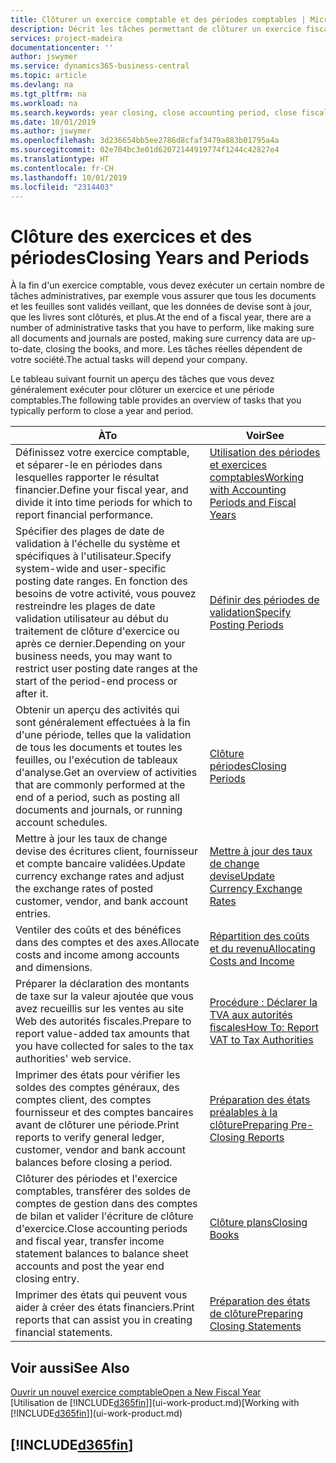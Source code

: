 ```yaml
---
title: Clôturer un exercice comptable et des périodes comptables | Microsoft Docs
description: Décrit les tâches permettant de clôturer un exercice fiscal ou une période comptable, par exemple, en vérifiant que les documents et les feuilles sont validés et en vérifiant les soldes bancaires.
services: project-madeira
documentationcenter: ''
author: jswymer
ms.service: dynamics365-business-central
ms.topic: article
ms.devlang: na
ms.tgt_pltfrm: na
ms.workload: na
ms.search.keywords: year closing, close accounting period, close fiscal year, bank account detailed trial balance
ms.date: 10/01/2019
ms.author: jswymer
ms.openlocfilehash: 3d236654bb5ee2786d8cfaf3479a883b01795a4a
ms.sourcegitcommit: 02e704bc3e01d62072144919774f1244c42827e4
ms.translationtype: HT
ms.contentlocale: fr-CH
ms.lasthandoff: 10/01/2019
ms.locfileid: "2314403"
---
```

# <a name="closing-years-and-periods"></a><span data-ttu-id="2131f-103">Clôture des exercices et des périodes</span><span class="sxs-lookup"><span data-stu-id="2131f-103">Closing Years and Periods</span></span>
<span data-ttu-id="2131f-104">À la fin d'un exercice comptable, vous devez exécuter un certain nombre de tâches administratives, par exemple vous assurer que tous les documents et les feuilles sont validés veillant, que les données de devise sont à jour, que les livres sont clôturés, et plus.</span><span class="sxs-lookup"><span data-stu-id="2131f-104">At the end of a fiscal year, there are a number of administrative tasks that you have to perform, like making sure all documents and journals are posted, making sure currency data are up-to-date, closing the books, and more.</span></span> <span data-ttu-id="2131f-105">Les tâches réelles dépendent de votre société.</span><span class="sxs-lookup"><span data-stu-id="2131f-105">The actual tasks will depend your company.</span></span>

<span data-ttu-id="2131f-106">Le tableau suivant fournit un aperçu des tâches que vous devez généralement exécuter pour clôturer un exercice et une période comptables.</span><span class="sxs-lookup"><span data-stu-id="2131f-106">The following table provides an overview of tasks that you typically perform to close a year and period.</span></span>

| <span data-ttu-id="2131f-107">À</span><span class="sxs-lookup"><span data-stu-id="2131f-107">To</span></span> | <span data-ttu-id="2131f-108">Voir</span><span class="sxs-lookup"><span data-stu-id="2131f-108">See</span></span> |
| --- | --- |
| <span data-ttu-id="2131f-109">Définissez votre exercice comptable, et séparer-le en périodes dans lesquelles rapporter le résultat financier.</span><span class="sxs-lookup"><span data-stu-id="2131f-109">Define your fiscal year, and divide it into time periods for which to report financial performance.</span></span> | [<span data-ttu-id="2131f-110">Utilisation des périodes et exercices comptables</span><span class="sxs-lookup"><span data-stu-id="2131f-110">Working with Accounting Periods and Fiscal Years</span></span>](finance-accounting-periods-and-fiscal-years.md)|
| <span data-ttu-id="2131f-111">Spécifier des plages de date de validation à l'échelle du système et spécifiques à l'utilisateur.</span><span class="sxs-lookup"><span data-stu-id="2131f-111">Specify system-wide and user-specific posting date ranges.</span></span> <span data-ttu-id="2131f-112">En fonction des besoins de votre activité, vous pouvez restreindre les plages de date validation utilisateur au début du traitement de clôture d'exercice ou après ce dernier.</span><span class="sxs-lookup"><span data-stu-id="2131f-112">Depending on your business needs, you may want to restrict user posting date ranges at the start of the period-end process or after it.</span></span> |[<span data-ttu-id="2131f-113">Définir des périodes de validation</span><span class="sxs-lookup"><span data-stu-id="2131f-113">Specify Posting Periods</span></span>](finance-how-specify-posting-periods.md) |
| <span data-ttu-id="2131f-114">Obtenir un aperçu des activités qui sont généralement effectuées à la fin d'une période, telles que la validation de tous les documents et toutes les feuilles, ou l'exécution de tableaux d'analyse.</span><span class="sxs-lookup"><span data-stu-id="2131f-114">Get an overview of activities that are commonly performed at the end of a period, such as posting all documents and journals, or running account schedules.</span></span> |[<span data-ttu-id="2131f-115">Clôture périodes</span><span class="sxs-lookup"><span data-stu-id="2131f-115">Closing Periods</span></span>](year-how-complete-period-end-processes.md) |
| <span data-ttu-id="2131f-116">Mettre à jour les taux de change devise des écritures client, fournisseur et compte bancaire validées.</span><span class="sxs-lookup"><span data-stu-id="2131f-116">Update currency exchange rates and adjust the exchange rates of posted customer, vendor, and bank account entries.</span></span> |[<span data-ttu-id="2131f-117">Mettre à jour des taux de change devise</span><span class="sxs-lookup"><span data-stu-id="2131f-117">Update Currency Exchange Rates</span></span>](finance-how-update-currencies.md) |
| <span data-ttu-id="2131f-118">Ventiler des coûts et des bénéfices dans des comptes et des axes.</span><span class="sxs-lookup"><span data-stu-id="2131f-118">Allocate costs and income among accounts and dimensions.</span></span> |[<span data-ttu-id="2131f-119">Répartition des coûts et du revenu</span><span class="sxs-lookup"><span data-stu-id="2131f-119">Allocating Costs and Income</span></span>](year-allocate-costs-income.md) |
| <span data-ttu-id="2131f-120">Préparer la déclaration des montants de taxe sur la valeur ajoutée que vous avez recueillis sur les ventes au site Web des autorités fiscales.</span><span class="sxs-lookup"><span data-stu-id="2131f-120">Prepare to report value-added tax amounts that you have collected for sales to the tax authorities' web service.</span></span> |[<span data-ttu-id="2131f-121">Procédure : Déclarer la TVA aux autorités fiscales</span><span class="sxs-lookup"><span data-stu-id="2131f-121">How To: Report VAT to Tax Authorities</span></span>](finance-how-report-vat.md)|
| <span data-ttu-id="2131f-122">Imprimer des états pour vérifier les soldes des comptes généraux, des comptes client, des comptes fournisseur et des comptes bancaires avant de clôturer une période.</span><span class="sxs-lookup"><span data-stu-id="2131f-122">Print reports to verify general ledger, customer, vendor and bank account balances before closing a period.</span></span> |[<span data-ttu-id="2131f-123">Préparation des états préalables à la clôture</span><span class="sxs-lookup"><span data-stu-id="2131f-123">Preparing Pre-Closing Reports</span></span>](year-prepare-preclose-reports.md) |
| <span data-ttu-id="2131f-124">Clôturer des périodes et l'exercice comptables, transférer des soldes de comptes de gestion dans des comptes de bilan et valider l'écriture de clôture d'exercice.</span><span class="sxs-lookup"><span data-stu-id="2131f-124">Close accounting periods and fiscal year, transfer income statement balances to balance sheet accounts and post the year end closing entry.</span></span> |[<span data-ttu-id="2131f-125">Clôture plans</span><span class="sxs-lookup"><span data-stu-id="2131f-125">Closing Books</span></span>](year-close-books.md) |
| <span data-ttu-id="2131f-126">Imprimer des états qui peuvent vous aider à créer des états financiers.</span><span class="sxs-lookup"><span data-stu-id="2131f-126">Print reports that can assist you in creating financial statements.</span></span> |[<span data-ttu-id="2131f-127">Préparation des états de clôture</span><span class="sxs-lookup"><span data-stu-id="2131f-127">Preparing Closing Statements</span></span>](year-prepare-close-statement.md) |

## <a name="see-also"></a><span data-ttu-id="2131f-128">Voir aussi</span><span class="sxs-lookup"><span data-stu-id="2131f-128">See Also</span></span>
[<span data-ttu-id="2131f-129">Ouvrir un nouvel exercice comptable</span><span class="sxs-lookup"><span data-stu-id="2131f-129">Open a New Fiscal Year</span></span>](finance-how-open-new-fiscal-year.md)  
<span data-ttu-id="2131f-130">[Utilisation de [!INCLUDE[d365fin](includes/d365fin_md.md)]](ui-work-product.md)</span><span class="sxs-lookup"><span data-stu-id="2131f-130">[Working with [!INCLUDE[d365fin](includes/d365fin_md.md)]](ui-work-product.md)</span></span>

## [!INCLUDE[d365fin](includes/free_trial_md.md)]  
 
